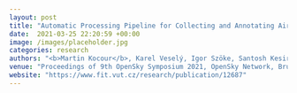 ```yaml
---
layout: post
title: "Automatic Processing Pipeline for Collecting and Annotating Air-Traffic Voice Communication Data"
date:  2021-03-25 22:20:59 +00:00
image: /images/placeholder.jpg
categories: research
authors: "<b>Martin Kocour</b>, Karel Veselý, Igor Szöke, Santosh Kesiraju, Juan Zuluaga-Gomez, et al."
venue: "Proceedings of 9th OpenSky Symposium 2021, OpenSky Network, Brussels, Belgium, Brussels, BE"
website: "https://www.fit.vut.cz/research/publication/12687"
---
```


